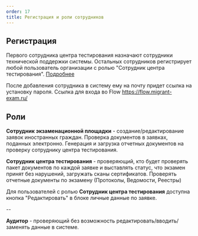 ```yaml
---
order: 17
title: Регистрация и роли сотрудников
---
```


## **Регистрация**

Первого сотрудника центра тестирования назначают сотрудники технической поддержки системы. Остальных сотрудников регистрирует любой пользователь организации с ролью "Сотрудник центра тестирования". [Подробнее](./kak-zaregistrirovat-zablokirovat-sotrudnikov)

После добавления сотрудника в систему ему на почту придет ссылка на установку пароля. Ссылка для входа во Flow <https://flow.migrant-exam.ru/>

## **Роли**

**Сотрудник экзаменационной площадки** - создание/редактирование заявок иностранных граждан. Проверка документов в заявках, поданных электронно. Генерация и загрузка отчетных документов на проверку сотруднику центра тестирования.

**Сотрудник центра тестирования** - проверяющий, кто будет проверять пакет документов по каждой заявке и выставлять статус, что экзамен принят без нарушений, загружать сканы сертификатов. Проверять отчетные документы по экзамену (Протоколы, Ведомости, Реестры)

Для пользователей с ролью **Сотрудник центра тестирования** доступна кнопка "Редактировать" в блоке личные данные по заявке.

\--

**Аудитор** - проверяющий без возможность редактировать/вводить/заменять данные в системе.


